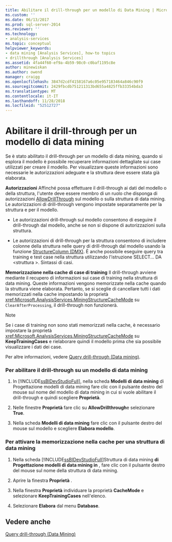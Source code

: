 ```yaml
---
title: Abilitare il drill-through per un modello di Data Mining | Microsoft Docs
ms.custom: ''
ms.date: 06/13/2017
ms.prod: sql-server-2014
ms.reviewer: ''
ms.technology:
- analysis-services
ms.topic: conceptual
helpviewer_keywords:
- data mining [Analysis Services], how-to topics
- drillthrough [Analysis Services]
ms.assetid: 4fa44f60-ef9a-4b59-98c0-c0baf1195c8e
author: minewiskan
ms.author: owend
manager: craigg
ms.openlocfilehash: 3847d2cdf4158167a6c05e957183464a846c90f9
ms.sourcegitcommit: 2429fbcdb751211313bd655a4825ffb33354bda3
ms.translationtype: MT
ms.contentlocale: it-IT
ms.lasthandoff: 11/28/2018
ms.locfileid: "52512727"
---
```

# <a name="enable-drillthrough-for-a-mining-model"></a>Abilitare il drill-through per un modello di data mining
  Se è stato abilitato il drill-through per un modello di data mining, quando si esplora il modello è possibile recuperare informazioni dettagliate sui case utilizzati per creare il modello. Per visualizzare queste informazioni sono necessarie le autorizzazioni adeguate e la struttura deve essere stata già elaborata.  
  
 **Autorizzazioni** Affinché possa effettuare il drill-through ai dati del modello o della struttura, l'utente deve essere membro di un ruolo che disponga di autorizzazioni [AllowDrillThrough](https://docs.microsoft.com/bi-reference/assl/properties/allowdrillthrough-element-assl) sul modello o sulla struttura di data mining. Le autorizzazioni di drill-through vengono impostate separatamente per la struttura e per il modello.  
  
-   Le autorizzazioni drill-through sul modello consentono di eseguire il drill-through dal modello, anche se non si dispone di autorizzazioni sulla struttura.  
  
-   Le autorizzazioni di drill-through per la struttura consentono di includere colonne della struttura nelle query di drill-through dal modello usando la funzione [StructureColumn &#40;DMX&#41;](/sql/dmx/structurecolumn-dmx). È anche possibile eseguire query tra training e test case nella struttura utilizzando l'istruzione SELECT... DA \<struttura >. Sintassi di casi.  
  
 **Memorizzazione nella cache di case di training** Il drill-through avviene mediante il recupero di informazioni sui case di training nella struttura di data mining. Queste informazioni vengono memorizzate nella cache quando la struttura viene elaborata. Pertanto, se si sceglie di cancellare tutti i dati memorizzati nella cache impostando la proprietà <xref:Microsoft.AnalysisServices.MiningStructureCacheMode> su `ClearAfterProcessing`, il drill-through non funzionerà.  
  
> [!NOTE]  
>  Se i case di training non sono stati memorizzati nella cache, è necessario impostare la proprietà <xref:Microsoft.AnalysisServices.MiningStructureCacheMode> su **KeepTrainingCases** e rielaborare quindi il modello prima che sia possibile visualizzare i dati dei case.  
  
 Per altre informazioni, vedere [Query drill-through &#40;Data mining&#41;](drillthrough-queries-data-mining.md).  
  
### <a name="to-enable-drillthrough-on-a-mining-model"></a>Per abilitare il drill-through su un modello di data mining  
  
1.  In [!INCLUDE[ssBIDevStudioFull](../../includes/ssbidevstudiofull-md.md)], nella scheda **Modelli di data mining** di Progettazione modelli di data mining fare clic con il pulsante destro del mouse sul nome del modello di data mining in cui si vuole abilitare il drill-through e quindi scegliere **Proprietà**.  
  
2.  Nelle finestre **Proprietà** fare clic su **AllowDrillthrough**e selezionare **True**.  
  
3.  Nella scheda **Modelli di data mining** fare clic con il pulsante destro del mouse sul modello e scegliere **Elabora modello**.  
  
### <a name="to-enable-caching-for-a-mining-structure"></a>Per attivare la memorizzazione nella cache per una struttura di data mining  
  
1.  Nella scheda [!INCLUDE[ssBIDevStudioFull](../../includes/ssbidevstudiofull-md.md)]Struttura di data mining **di Progettazione modelli di data mining in** , fare clic con il pulsante destro del mouse sul nome della struttura di data mining.  
  
2.  Aprire la finestra **Proprietà** .  
  
3.  Nella finestra **Proprietà** individuare la proprietà **CacheMode** e selezionare **KeepTrainingCases** nell'elenco.  
  
4.  Selezionare **Elabora** dal menu **Database**.  
  
## <a name="see-also"></a>Vedere anche  
 [Query drill-through &#40;Data Mining&#41;](drillthrough-queries-data-mining.md)  
  
  
